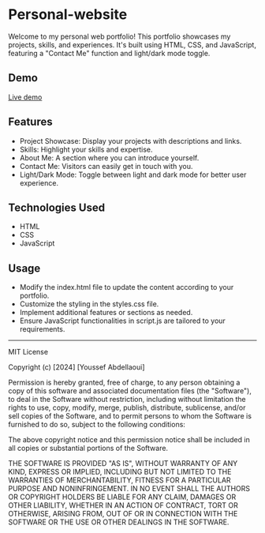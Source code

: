 # Personal-website

Welcome to my personal web portfolio! This portfolio showcases my projects, skills, and experiences. 
It's built using HTML, CSS, and JavaScript, featuring a "Contact Me" function and light/dark mode toggle.

## Demo
[Live demo](https://1stpersonalportoflio.netlify.app/)

## Features

- Project Showcase: Display your projects with descriptions and links.
- Skills: Highlight your skills and expertise.
- About Me: A section where you can introduce yourself.
- Contact Me: Visitors can easily get in touch with you.
- Light/Dark Mode: Toggle between light and dark mode for better user experience.


## Technologies Used

- HTML
- CSS
- JavaScript


## Usage

- Modify the index.html file to update the content according to your portfolio.
- Customize the styling in the styles.css file.
- Implement additional features or sections as needed.
- Ensure JavaScript functionalities in script.js are tailored to your requirements.








---------------------------------------------------------------------------
MIT License

Copyright (c) [2024] [Youssef Abdellaoui]

Permission is hereby granted, free of charge, to any person obtaining a copy
of this software and associated documentation files (the "Software"), to deal
in the Software without restriction, including without limitation the rights
to use, copy, modify, merge, publish, distribute, sublicense, and/or sell
copies of the Software, and to permit persons to whom the Software is
furnished to do so, subject to the following conditions:

The above copyright notice and this permission notice shall be included in all
copies or substantial portions of the Software.

THE SOFTWARE IS PROVIDED "AS IS", WITHOUT WARRANTY OF ANY KIND, EXPRESS OR
IMPLIED, INCLUDING BUT NOT LIMITED TO THE WARRANTIES OF MERCHANTABILITY,
FITNESS FOR A PARTICULAR PURPOSE AND NONINFRINGEMENT. IN NO EVENT SHALL THE
AUTHORS OR COPYRIGHT HOLDERS BE LIABLE FOR ANY CLAIM, DAMAGES OR OTHER
LIABILITY, WHETHER IN AN ACTION OF CONTRACT, TORT OR OTHERWISE, ARISING FROM,
OUT OF OR IN CONNECTION WITH THE SOFTWARE OR THE USE OR OTHER DEALINGS IN THE
SOFTWARE.
